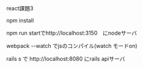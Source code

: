 react課題3

npm install

npm run startでhttp://localhost:3150　にnodeサーバ

webpack --watch でjsのコンパイル(watch モードon)

rails s で http://localhost:8080 にrails apiサーバ

